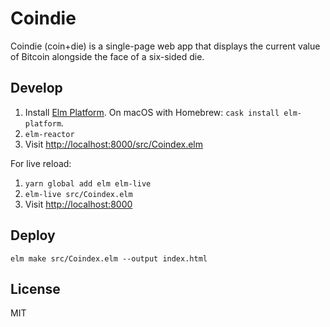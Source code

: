 # Coindie

Coindie (coin+die) is a single-page web app that displays the current value of Bitcoin alongside the face of a six-sided die.

## Develop

1. Install [Elm Platform](https://guide.elm-lang.org/install.html). On macOS with Homebrew: `cask install elm-platform`.
2. `elm-reactor`
3. Visit <http://localhost:8000/src/Coindex.elm>

For live reload:

1. `yarn global add elm elm-live`
2. `elm-live src/Coindex.elm`
3. Visit <http://localhost:8000>

## Deploy

`elm make src/Coindex.elm --output index.html`

## License

MIT

